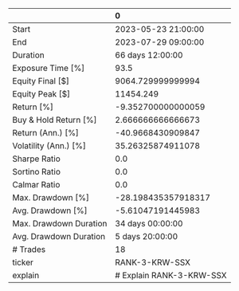 |                        | 0                        |
|:-----------------------|:-------------------------|
| Start                  | 2023-05-23 21:00:00      |
| End                    | 2023-07-29 09:00:00      |
| Duration               | 66 days 12:00:00         |
| Exposure Time [%]      | 93.5                     |
| Equity Final [$]       | 9064.729999999994        |
| Equity Peak [$]        | 11454.249                |
| Return [%]             | -9.352700000000059       |
| Buy & Hold Return [%]  | 2.666666666666673        |
| Return (Ann.) [%]      | -40.9668430909847        |
| Volatility (Ann.) [%]  | 35.26325874911078        |
| Sharpe Ratio           | 0.0                      |
| Sortino Ratio          | 0.0                      |
| Calmar Ratio           | 0.0                      |
| Max. Drawdown [%]      | -28.198435357918317      |
| Avg. Drawdown [%]      | -5.61047191445983        |
| Max. Drawdown Duration | 34 days 00:00:00         |
| Avg. Drawdown Duration | 5 days 20:00:00          |
| # Trades               | 18                       |
| ticker                 | RANK-3-KRW-SSX           |
| explain                | # Explain RANK-3-KRW-SSX |